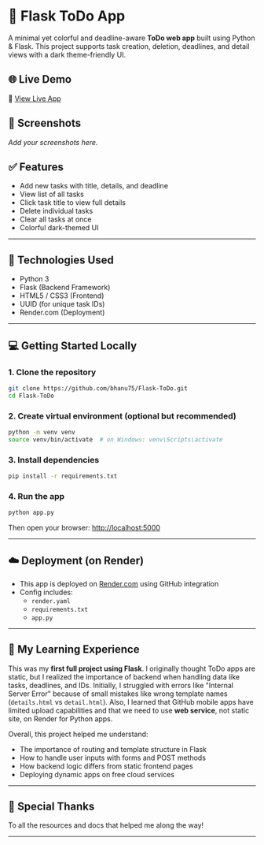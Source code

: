 # 📝 Flask ToDo App

A minimal yet colorful and deadline-aware **ToDo web app** built using Python & Flask. This project supports task creation, deletion, deadlines, and detail views with a dark theme-friendly UI.

## 🌐 Live Demo

🔗 [View Live App](https://flask-todo-8q86.onrender.com)

## 📸 Screenshots

_Add your screenshots here._



## ✅ Features

- Add new tasks with title, details, and deadline
- View list of all tasks
- Click task title to view full details
- Delete individual tasks
- Clear all tasks at once
- Colorful dark-themed UI

---

## 🚀 Technologies Used

- Python 3
- Flask (Backend Framework)
- HTML5 / CSS3 (Frontend)
- UUID (for unique task IDs)
- Render.com (Deployment)

---

## 💻 Getting Started Locally

### 1. Clone the repository

```bash
git clone https://github.com/bhanu75/Flask-ToDo.git
cd Flask-ToDo
```

### 2. Create virtual environment (optional but recommended)

```bash
python -m venv venv
source venv/bin/activate  # on Windows: venv\Scripts\activate
```

### 3. Install dependencies

```bash
pip install -r requirements.txt
```

### 4. Run the app

```bash
python app.py
```

Then open your browser: [http://localhost:5000](http://localhost:5000)

---

## ☁️ Deployment (on Render)

- This app is deployed on [Render.com](https://render.com) using GitHub integration
- Config includes:
  - `render.yaml`
  - `requirements.txt`
  - `app.py`

---

## 🧠 My Learning Experience

This was my **first full project using Flask**. I originally thought ToDo apps are static, but I realized the importance of backend when handling data like tasks, deadlines, and IDs. Initially, I struggled with errors like "Internal Server Error" because of small mistakes like wrong template names (`details.html` vs `detail.html`). Also, I learned that GitHub mobile apps have limited upload capabilities and that we need to use **web service**, not static site, on Render for Python apps.

Overall, this project helped me understand:
- The importance of routing and template structure in Flask
- How to handle user inputs with forms and POST methods
- How backend logic differs from static frontend pages
- Deploying dynamic apps on free cloud services

---

## 🙏 Special Thanks

To all the resources and docs that helped me along the way!

---
